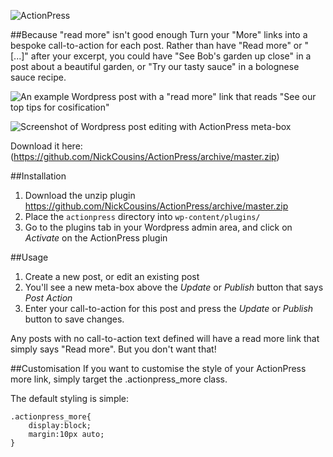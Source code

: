![ActionPress](http://nickcousins.co.uk/actionpress.png)

##Because "read more" isn't good enough
Turn your "More" links into a bespoke call-to-action for each post. Rather than have "Read more" or "[...]" after your excerpt, you could have "See Bob's garden up close" in a post about a beautiful garden, or "Try our tasty sauce" in a bolognese sauce recipe.

![An example Wordpress post with a "read more" link that reads "See our top tips for cosification"](http://nickcousins.co.uk/actionpress-screenshot.png)

![Screenshot of Wordpress post editing with ActionPress meta-box](http://nickcousins.co.uk/actionpress-metabox.png)

Download it here: (https://github.com/NickCousins/ActionPress/archive/master.zip)

##Installation

1. Download the unzip plugin https://github.com/NickCousins/ActionPress/archive/master.zip
2. Place the `actionpress` directory into `wp-content/plugins/`
3. Go to the plugins tab in your Wordpress admin area, and click on *Activate* on the ActionPress plugin

##Usage

1. Create a new post, or edit an existing post
2. You'll see a new meta-box above the *Update* or *Publish* button that says *Post Action*
3. Enter your call-to-action for this post and press the *Update* or *Publish* button to save changes.

Any posts with no call-to-action text defined will have a read more link that simply says "Read more". But you don't want that!

##Customisation
If you want to customise the style of your ActionPress more link, simply target the .actionpress_more class.

The default styling is simple:
```
.actionpress_more{
    display:block;
    margin:10px auto;
}
```
